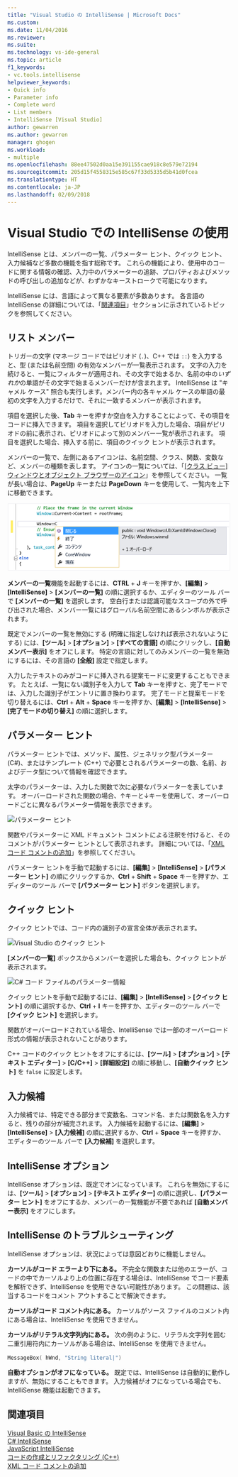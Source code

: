 ```yaml
---
title: "Visual Studio の IntelliSense | Microsoft Docs"
ms.custom: 
ms.date: 11/04/2016
ms.reviewer: 
ms.suite: 
ms.technology: vs-ide-general
ms.topic: article
f1_keywords:
- vc.tools.intellisense
helpviewer_keywords:
- Quick info
- Parameter info
- Complete word
- List members
- IntelliSense [Visual Studio]
author: gewarren
ms.author: gewarren
manager: ghogen
ms.workload:
- multiple
ms.openlocfilehash: 88ee47502d0aa15e391155cae918c8e579e72194
ms.sourcegitcommit: 205d15f4558315e585c67f33d5335d5b41d0fcea
ms.translationtype: HT
ms.contentlocale: ja-JP
ms.lasthandoff: 02/09/2018
---
```

# <a name="using-intellisense-in-visual-studio"></a>Visual Studio での IntelliSense の使用

IntelliSense とは、メンバーの一覧、パラメーター ヒント、クイック ヒント、入力候補など多数の機能を指す総称です。 これらの機能により、使用中のコードに関する情報の確認、入力中のパラメーターの追跡、プロパティおよびメソッドの呼び出しの追加などが、わずかなキーストロークで可能になります。

IntelliSense には、言語によって異なる要素が多数あります。 各言語の IntelliSense の詳細については、「[関連項目](#see-also)」セクションに示されているトピックを参照してください。

## <a name="list-members"></a>リスト メンバー

トリガーの文字 (マネージ コードではピリオド (`.`)、C++ では `::`) を入力すると、型 (または名前空間) の有効なメンバーが一覧表示されます。 文字の入力を続けると、一覧にフィルターが適用され、その文字で始まるか、名前の中の*いずれか*の単語がその文字で始まるメンバーだけが含まれます。 IntelliSense は "キャメル ケース" 照合も実行します。メンバー内の各キャメル ケースの単語の最初の文字を入力するだけで、それに一致するメンバーが表示されます。

項目を選択した後、**Tab** キーを押すか空白を入力することによって、その項目をコードに挿入できます。 項目を選択してピリオドを入力した場合、項目がピリオドの前に表示され、ピリオドによって別のメンバー一覧が表示されます。 項目を選択した場合、挿入する前に、項目のクイック ヒントが表示されます。

メンバーの一覧で、左側にあるアイコンは、名前空間、クラス、関数、変数など、メンバーの種類を表します。 アイコンの一覧については、「[[クラス ビュー] ウィンドウとオブジェクト ブラウザーのアイコン](../ide/class-view-and-object-browser-icons.md)」を参照してください。 一覧が長い場合は、**PageUp** キーまたは **PageDown** キーを使用して、一覧内を上下に移動できます。

![Visual Studio のメンバー一覧](../ide/media/vs2015_intellisense.png "vs2015_Intellisense")

**メンバーの一覧**機能を起動するには、**CTRL** + **J** キーを押すか、**[編集]** > **[IntelliSense]** > **[メンバーの一覧]** の順に選択するか、エディターのツール バーで **[メンバーの一覧]** を選択します。 空白行または認識可能なスコープの外で呼び出された場合、メンバー一覧にはグローバル名前空間にあるシンボルが表示されます。

既定でメンバーの一覧を無効にする (明確に指定しなければ表示されないようにする) には、**[ツール]** > **[オプション]** > **[すべての言語]** の順にクリックし、**[自動メンバー表示]** をオフにします。 特定の言語に対してのみメンバーの一覧を無効にするには、その言語の **[全般]** 設定で指定します。

入力したテキストのみがコードに挿入される提案モードに変更することもできます。 たとえば、一覧にない識別子を入力して **Tab** キーを押すと、完了モードでは、入力した識別子がエントリに置き換わります。 完了モードと提案モードを切り替えるには、**Ctrl** + **Alt** + **Space** キーを押すか、**[編集]** > **[IntelliSense]** > **[完了モードの切り替え]** の順に選択します。

## <a name="parameter-info"></a>パラメーター ヒント

パラメーター ヒントでは、メソッド、属性、ジェネリック型パラメーター (C#)、またはテンプレート (C++) で必要とされるパラメーターの数、名前、およびデータ型について情報を確認できます。

太字のパラメーターは、入力した関数で次に必要なパラメーターを表しています。 オーバーロードされた関数の場合、↑キーと↓キーを使用して、オーバーロードごとに異なるパラメーター情報を表示できます。

![パラメーター ヒント](../ide/media/vs2015_param_info.png "VS2015_param_Info")

関数やパラメーターに XML ドキュメント コメントによる注釈を付けると、そのコメントがパラメーター ヒントとして表示されます。 詳細については、「[XML コード コメントの追加](../ide/supplying-xml-code-comments.md)」を参照してください。

パラメーター ヒントを手動で起動するには、**[編集]** > **[IntelliSense]** > **[パラメーター ヒント]** の順にクリックするか、**Ctrl** + **Shift** + **Space** キーを押すか、エディターのツール バーで **[パラメーター ヒント]** ボタンを選択します。

## <a name="quick-info"></a>クイック ヒント

クイック ヒントでは、コード内の識別子の宣言全体が表示されます。

![Visual Studio のクイック ヒント](../ide/media/vs2015_quick_info.png "VS2015_Quick_info")

**[メンバーの一覧]** ボックスからメンバーを選択した場合も、クイック ヒントが表示されます。

![C&#35; コード ファイルのパラメーター情報](../ide/media/vs2015_paraminfo.png "VS2015_ParamInfo")

クイック ヒントを手動で起動するには、**[編集]** > **[IntelliSense]** > **[クイック ヒント]** の順に選択するか、**Ctrl** + **I** キーを押すか、エディターのツール バーで **[クイック ヒント]** を選択します。

関数がオーバーロードされている場合、IntelliSense では一部のオーバーロード形式の情報が表示されないことがあります。

C++ コードのクイック ヒントをオフにするには、**[ツール]** > **[オプション]** > **[テキスト エディター]** > **[C/C++]** > **[詳細設定]** の順に移動し、**[自動クイック ヒント]** を `false` に設定します。

## <a name="complete-word"></a>入力候補

入力候補では、特定できる部分まで変数名、コマンド名、または関数名を入力すると、残りの部分が補完されます。 入力候補を起動するには、**[編集]** > **[IntelliSense]** > **[入力候補]** の順に選択するか、**Ctrl** + **Space** キーを押すか、エディターのツール バーで **[入力候補]** を選択します。

## <a name="intellisense-options"></a>IntelliSense オプション

IntelliSense オプションは、既定でオンになっています。 これらを無効にするには、**[ツール]** > **[オプション]** > **[テキスト エディター]** の順に選択し、**[パラメーター ヒント]** をオフにするか、メンバーの一覧機能が不要であれば **[自動メンバー表示]** をオフにします。

## <a name="troubleshooting-intellisense"></a>IntelliSense のトラブルシューティング

IntelliSense オプションは、状況によっては意図どおりに機能しません。

**カーソルがコード エラーより下にある。** 不完全な関数または他のエラーが、コードの中でカーソルより上の位置に存在する場合は、IntelliSense でコード要素を解析できず、IntelliSense を使用できない可能性があります。 この問題は、該当するコードをコメント アウトすることで解決できます。

**カーソルがコード コメント内にある。** カーソルがソース ファイルのコメント内にある場合は、IntelliSense を使用できません。

**カーソルがリテラル文字列内にある。** 次の例のように、リテラル文字列を囲む二重引用符内にカーソルがある場合は、IntelliSense を使用できません。

```cpp
MessageBox( hWnd, "String literal|")
```

**自動オプションがオフになっている。** 既定では、IntelliSense は自動的に動作しますが、無効にすることもできます。 入力候補がオフになっている場合でも、IntelliSense 機能は起動できます。

## <a name="see-also"></a>関連項目

[Visual Basic の IntelliSense](../ide/visual-basic-specific-intellisense.md)  
[C# IntelliSense](../ide/visual-csharp-intellisense.md)  
[JavaScript IntelliSense](../ide/javascript-intellisense.md)  
[コードの作成とリファクタリング (C++)](/cpp/ide/writing-and-refactoring-code-cpp)  
[XML コード コメントの追加](../ide/supplying-xml-code-comments.md)
